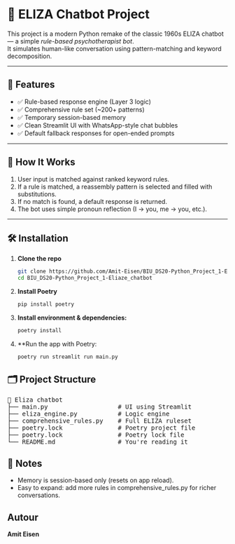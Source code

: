 # 🧠 ELIZA Chatbot Project

This project is a modern Python remake of the classic 1960s ELIZA chatbot — a simple *rule-based psychotherapist bot*.  
It simulates human-like conversation using pattern-matching and keyword decomposition.

---

## 🚀 Features

- ✅ Rule-based response engine (Layer 3 logic)
- ✅ Comprehensive rule set (~200+ patterns)
- ✅ Temporary session-based memory
- ✅ Clean Streamlit UI with WhatsApp-style chat bubbles
- ✅ Default fallback responses for open-ended prompts

---

## 🧠 How It Works

1. User input is matched against ranked keyword rules.
2. If a rule is matched, a reassembly pattern is selected and filled with substitutions.
3. If no match is found, a default response is returned.
4. The bot uses simple pronoun reflection (I → you, me → you, etc.).

---

## 🛠️ Installation

1. **Clone the repo**
   ```bash
   git clone https://github.com/Amit-Eisen/BIU_DS20-Python_Project_1-Eliaze_chatbot.git
   cd BIU_DS20-Python_Project_1-Eliaze_chatbot
   ```
   
2. **Install Poetry**

    ```bash
   pip install poetry
    ```
   
3. **Install environment & dependencies:**

    ```bash
    poetry install
    ```
4. **Run the app with Poetry:
   
   ```bash
   poetry run streamlit run main.py
   ```


## 🗂️ Project Structure

<pre lang="markdown">
📁 Eliza chatbot 
├── main.py                   # UI using Streamlit 
├── eliza_engine.py	          # Logic engine 
├── comprehensive_rules.py    # Full ELIZA ruleset 
├── poetry.lock               # Poetry project file 
├── poetry.lock               # Poetry lock file
└── README.md                 # You're reading it 
</pre>

## 📢 Notes

 - Memory is session-based only (resets on app reload).
 - Easy to expand: add more rules in comprehensive_rules.py for richer conversations.

## Autour
**Amit Eisen**






